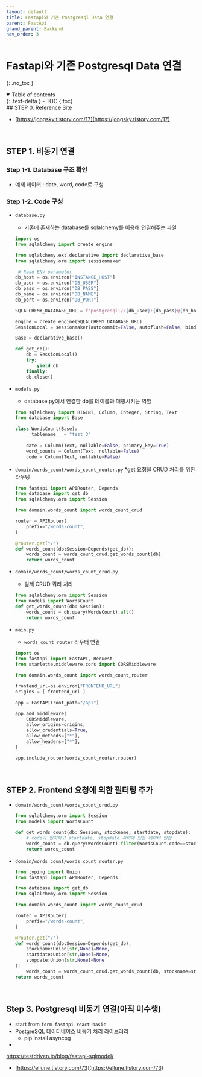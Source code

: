 ```yaml
---
layout: default
title: Fastapi와 기존 Postgresql Data 연결
parent: FastApi
grand_parent: Backend
nav_order: 3
---
```


# Fastapi와 기존 Postgresql Data 연결
{: .no_toc }

<details open markdown="block">
  <summary>
    Table of contents
  </summary>
  {: .text-delta }
- TOC
{:toc}
</details>
<!------------------------------------ STEP ------------------------------------>
## STEP 0. Reference Site

* [https://jongsky.tistory.com/17](https://jongsky.tistory.com/17)

<br>

## STEP 1. 비동기 연결

### Step 1-1. Database 구조 확인

* 예제 데이터 : date, word, code로 구성

### Step 1-2. Code 구성

* `database.py`
	* 기존에 존재하는 database를 sqlalchemy를 이용해 연결해주는 파일

	```python
	import os
	from sqlalchemy import create_engine
	
	from sqlalchemy.ext.declarative import declarative_base
	from sqlalchemy.orm import sessionmaker
	
	 # Read ENV parameter
	db_host = os.environ["INSTANCE_HOST"] 
	db_user = os.environ["DB_USER"]
	db_pass = os.environ["DB_PASS"]
	db_name = os.environ["DB_NAME"]
	db_port = os.environ["DB_PORT"]

	SQLALCHEMY_DATABASE_URL = f"postgresql://{db_user}:{db_pass}@{db_host}:{db_port}/{db_name}"

	engine = create_engine(SQLALCHEMY_DATABASE_URL)
	SessionLocal = sessionmaker(autocommit=False, autoflush=False, bind=engine)
	
	Base = declarative_base()
	
	def get_db():
		db = SessionLocal()
		try:
			yield db
		finally:
		db.close()
	```

* `models.py` 
	* database.py에서 연결한 db를 테이블과 매핑시키는 역할

	```python
	from sqlalchemy import BIGINT, Column, Integer, String, Text
	from database import Base

	class WordsCount(Base):
		__tablename__ = "test_3"
		
		date = Column(Text, nullable=False, primary_key=True)
		word_counts = Column(Text, nullable=False)
		code = Column(Text, nullable=False)
	```

* `domain/words_count/words_count_router.py`
	*get 요청을 CRUD 처리를 위한 라우팅

	```python
	from fastapi import APIRouter, Depends
	from database import get_db
	from sqlalchemy.orm import Session
	
	from domain.words_count import words_count_crud

	router = APIRouter(
	    prefix="/words-count",
	)

	@router.get("/")
	def words_count(db:Session=Depends(get_db)):
		words_count = words_count_crud.get_words_count(db)
	    return words_count
	```

* `domain/words_count/words_count_crud.py`
	* 실제 CRUD 쿼리 처리

	```python	
	from sqlalchemy.orm import Session
	from models import WordsCount
	def get_words_count(db: Session):
		words_count = db.query(WordsCount).all()
	    return words_count
	```

* `main.py`
	* `words_count_router` 라우터 연결

	```python
	import os
	from fastapi import FastAPI, Request
	from starlette.middleware.cors import CORSMiddleware
	
	from domain.words_count import words_count_router
	
	frontend_url=os.environ["FRONTEND_URL"]
	origins = [ frontend_url ]
	
	app = FastAPI(root_path="/api")

	app.add_middleware(
	    CORSMiddleware,
	    allow_origins=origins,
	    allow_credentials=True,
	    allow_methods=["*"],
	    allow_headers=["*"],
	)
	
	app.include_router(words_count_router.router)
	```

<br>

## STEP 2. Frontend 요청에 의한 필터링 추가

* `domain/words_count/words_count_crud.py`

	```python
	from sqlalchemy.orm import Session
	from models import WordsCount
	
	def get_words_count(db: Session, stockname, startdate, stopdate):
	    # code가 일치하고 startdate, stopdate 사이에 있는 데이터 반환
	    words_count = db.query(WordsCount).filter(WordsCount.code==stockname).filter(WordsCount.date.between(startdate, stopdate)).all()
		return words_count
	```
 
* `domain/words_count/words_count_router.py`

	```python
	from typing import Union
	from fastapi import APIRouter, Depends

	from database import get_db
	from sqlalchemy.orm import Session
	
	from domain.words_count import words_count_crud

	router = APIRouter(
	    prefix="/words-count",
	)

	@router.get("/")
	def words_count(db:Session=Depends(get_db),
		stockname:Union[str,None]=None,
		startdate:Union[str,None]=None,
		stopdate:Union[str,None]=None
	):
	    words_count = words_count_crud.get_words_count(db, stockname=stockname, startdate=startdate, stopdate=stopdate)
    return words_count
	```




<br>


## Step 3. Postgresql 비동기 연결(아직 미수행)

* start from `form-fastapi-react-basic`
* PostgreSQL 데이터베이스 비동기 처리 라이브러리
	* pip install asyncpg
*  
https://testdriven.io/blog/fastapi-sqlmodel/


* [https://ellune.tistory.com/73](https://ellune.tistory.com/73)
